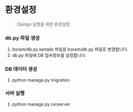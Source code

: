 # 환경설정
> Django 실행을 위한 환경설정

### db.py 파일 생성
1. boram/db.py.sample 파일을 boram/db.py 파일로 변경합니다.
2. db.py 파일에 DB 접속정보를 설정합니다.

### DB 데이터 생성
1. python manage.py migration

### 서버 실행
1. python manage.py runserver
